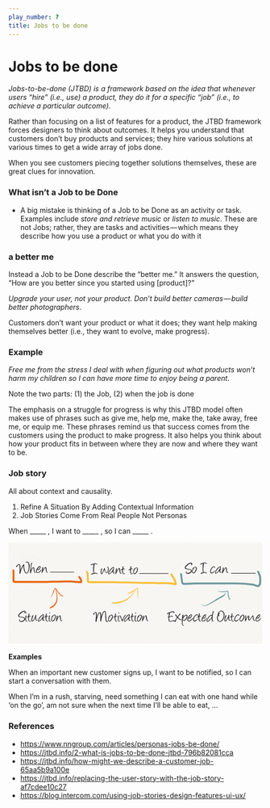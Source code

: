 ```yaml
---
play_number: ?
title: Jobs to be done
---
```


# Jobs to be done
*Jobs-to-be-done (JTBD) is a framework based on the idea that whenever users “hire” (i.e., use) a product, they do it for a specific “job” (i.e., to achieve a particular outcome).*

Rather than focusing on a list of features for a product, the JTBD framework forces designers to think about outcomes. It helps you understand that customers don’t buy products and services; they hire various solutions at various times to get a wide array of jobs done.

When you see customers piecing together solutions themselves, these are great clues for innovation.


### What isn’t a Job to be Done
- A big mistake is thinking of a Job to be Done as an activity or task. Examples include *store and retrieve music* or *listen to music*. These are not Jobs; rather, they are tasks and activities — which means they describe how you use a product or what you do with it


### a better me
Instead a Job to be Done describe the “better me.” It answers the question, “How are you better since you started using [product]?”

*Upgrade your user, not your product. Don’t build better cameras — build better photographers*.

Customers don’t want your product or what it does; they want help making themselves better (i.e., they want to evolve, make progress).


### Example
*Free me from the stress I deal with when figuring out what products won’t harm my children so I can have more time to enjoy being a parent*.

Note the two parts: (1) the Job, (2) when the job is done

The emphasis on a struggle for progress is why this JTBD model often makes use of phrases such as give me, help me, make the, take away, free me, or equip me. These phrases remind us that success comes from the customers using the product to make progress. It also helps you think about how your product fits in between where they are now and where they want to be.


### Job story
All about context and causality.

1. Refine A Situation By Adding Contextual Information
1. Job Stories Come From Real People Not Personas

When _____ , I want to _____ , so I can _____ .

![Jobs story](/assets/Job-story.png)

**Examples**

When an important new customer signs up, I want to be notified, so I can start a conversation with them.

When I’m in a rush, starving, need something I can eat with one hand while ‘on the go’, am not sure when the next time I’ll be able to eat, …


### References 
- https://www.nngroup.com/articles/personas-jobs-be-done/
- https://jtbd.info/2-what-is-jobs-to-be-done-jtbd-796b82081cca
- https://jtbd.info/how-might-we-describe-a-customer-job-65aa5b9a100e
- https://jtbd.info/replacing-the-user-story-with-the-job-story-af7cdee10c27
- https://blog.intercom.com/using-job-stories-design-features-ui-ux/